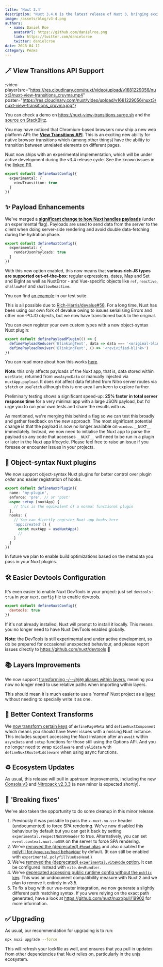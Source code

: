 ```yaml
---
title: 'Nuxt 3.4'
description: "Nuxt 3.4.0 is the latest release of Nuxt 3, bringing exciting new features, including support for the View Transitions API, transferring rich JavaScript payloads from server to client - and much more."
image: /assets/blog/v3-4.png
authors:
  - name: Daniel Roe
    avatarUrl: https://github.com/danielroe.png
    link: https://twitter.com/danielcroe
    twitter: danielcroe
date: 2023-04-11
category: Релиз
---
```


## 🪄 View Transitions API Support

:video-player{src="https://res.cloudinary.com/nuxt/video/upload/v1681229056/nuxt3/nuxt-view-transitions_cruvma.mp4" poster="https://res.cloudinary.com/nuxt/video/upload/v1681229056/nuxt3/nuxt-view-transitions_cruvma.jpg"}

You can check a demo on https://nuxt-view-transitions.surge.sh and the [source on StackBlitz](https://stackblitz.com/edit/nuxt-view-transitions).

You may have noticed that Chromium-based browsers now ship a new web platform API: the [**View Transitions API**](https://developer.chrome.com/docs/web-platform/view-transitions/). This is an exciting new ability for native browser transitions which (among other things) have the ability to transition between unrelated elements on different pages.

Nuxt now ships with an experimental implementation, which will be under active development during the v3.4 release cycle. See the known issues in the [linked PR](https://github.com/nuxt/nuxt/pull/20092).

```ts
export default defineNuxtConfig({
  experimental: {
    viewTransition: true
  }
})
```

## ✨ Payload Enhancements

We've merged a **[significant change to how Nuxt handles payloads](https://github.com/nuxt/nuxt/pull/19205)** (under an experimental flag). Payloads are used to send data from the server to the client when doing server-side rendering and avoid double data-fetching during the hydration phase.

```ts [nuxt.config.ts]
export default defineNuxtConfig({
  experimental: {
    renderJsonPayloads: true
  }
})
```

With this new option enabled, this now means that **various rich JS types are supported out-of-the-box**: regular expressions, dates, Map and Set and BigInt as well as NuxtError - and Vue-specific objects like `ref`, `reactive`, `shallowRef` and `shallowReactive`.

You can find [an example](https://github.com/nuxt/nuxt/blob/main/test/fixtures/basic/pages/json-payload.vue) in our test suite.

This is all possible due to [Rich-Harris/devalue#58](https://github.com/Rich-Harris/devalue/pull/58). For a long time, Nuxt has been using our own fork of devalue owing to issues serialising Errors and other non-POJO objects, but we now have transitioned back to the original.

You can even register your own custom types with a new object-syntax Nuxt plugin:

```ts [plugins/custom-payload-type.ts]
export default definePayloadPlugin(() => {
  definePayloadReducer('BlinkingText', data => data === '<original-blink>' && '_')
  definePayloadReviver('BlinkingText', () => '<revivified-blink>')
})
```

You can read more about how this works [here](https://github.com/rich-harris/devalue#custom-types).

**Note**: this only affects payloads of the Nuxt app, that is, data stored within `useState`, returned from `useAsyncData` or manually injected via `nuxtApp.payload`. It does not affect data fetched from Nitro server routes via `$fetch` or `useFetch` although this is one area I am keen to explore further.

Preliminary testing shows a significant speed-up: **25% faster in total server response time** for a very minimal app with a large JSON payload, but I'd urge you to run your own tests and share the results with us.

As mentioned, we're merging this behind a flag so we can test this broadly and gather feedback on the new approach. The most significant potential change is that the payload is now no longer available on `window.__NUXT__` immediately. Instead, we now need to initialise the Nuxt app to parse the payload so any code that accesses `__NUXT__` will need to be run in a plugin or later in the Nuxt app lifecycle. Please feel free to raise an issue if you foresee or encounter issues in your projects.

## 🎁 Object-syntax Nuxt plugins

We now support object-syntax Nuxt plugins for better control over plugin _order_ and easier registration of hooks.

```ts [plugins/my-plugin.ts]
export default defineNuxtPlugin({
  name: 'my-plugin',
  enforce: 'pre', // or 'post'
  async setup (nuxtApp) {
    // this is the equivalent of a normal functional plugin
  },
  hooks: {
    // You can directly register Nuxt app hooks here
    'app:created'() {
      const nuxtApp = useNuxtApp()
      //
    }
  }
})
```

In future we plan to enable build optimizations based on the metadata you pass in your Nuxt plugins.

## 🛠️ Easier Devtools Configuration

It's even easier to enable Nuxt DevTools in your project: just set `devtools: true` in your `nuxt.config` file to enable devtools.

```js [nuxt.config.ts]
export default defineNuxtConfig({
  devtools: true
})
```

If it's not already installed, Nuxt will prompt to install it locally. This means you no longer need to have Nuxt DevTools enabled globally.

**Note**: the DevTools is still experimental and under active development, so do be prepared for occasional unexpected behaviour, and please report issues directly to https://github.com/nuxt/devtools 🙏

## 📚 Layers Improvements

We now support [transforming `~`/`~~`/`@`/`@@` aliases within layers](https://github.com/nuxt/nuxt/pull/19986), meaning you now no longer need to use relative paths when importing within layers.

This should mean it is much easier to use a 'normal' Nuxt project as a [layer](https://nuxt.com/docs/getting-started/layers#layers) without needing to specially write it as one.

## 🧸 Better Context Transforms

We [now transform certain keys](https://github.com/nuxt/nuxt/pull/20182) of `definePageMeta` and `defineNuxtComponent` which means you should have fewer issues with a missing Nuxt instance. This includes support accessing the Nuxt instance after an `await` within `asyncData` and `setup` functions for those still using the Options API. And you no longer need to wrap `middleware` and `validate` with `defineNuxtRouteMiddleware` when using async functions.

## ♻️ Ecosystem Updates

As usual, this release will pull in upstream improvements, including the new [Consola v3](https://github.com/unjs/consola) and [Nitropack v2.3.3](https://github.com/unjs/nitro) (a new minor is expected shortly).

## 🚨 'Breaking fixes'

We've also taken the opportunity to do some cleanup in this minor release.

1. Previously it was possible to pass the `x-nuxt-no-ssr` header (undocumented) to force SPA rendering. We've now disabled this behaviour by default but you can get it back by setting `experimental.respectNoSSRHeader` to true. Alternatively, you can set `event.context.nuxt.noSSR` on the server to force SPA rendering.
2. We've [removed the (deprecated) `#head` alias](https://github.com/nuxt/nuxt/pull/20111) and also disabled the [polyfill for `@vueuse/head` behaviour](https://github.com/nuxt/nuxt/pull/20131) by default. (It can still be enabled with `experimental.polyfillVueUseHead`.)
3. We've [removed the (deprecated) `experimental.viteNode` option](https://github.com/nuxt/nuxt/pull/20112). It can be configured instead with `vite.devBundler`.
4. We've [deprecated accessing public runtime config without the `public` key](https://github.com/nuxt/nuxt/pull/20082). This was an undocument compatibility measure with Nuxt 2 and we plan to remove it entirely in v3.5.
5. To fix a bug with our vue-router integration, we now generate a slightly different path matching syntax. If you were relying on the exact path generated, have a look at https://github.com/nuxt/nuxt/pull/19902 for more information.

## ✅ Upgrading

As usual, our recommendation for upgrading is to run:

```sh
npx nuxi upgrade --force
```

This will refresh your lockfile as well, and ensures that you pull in updates from other dependencies that Nuxt relies on, particularly in the unjs ecosystem.
